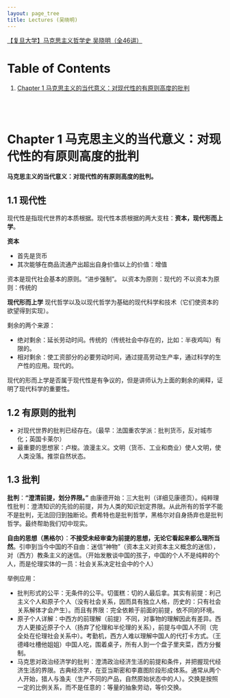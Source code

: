 ```yaml
---
layout: page_tree
title: Lectures (吴晓明)
---
```


[【复旦大学】马克思主义哲学史 吴晓明（全46讲）](https://www.bilibili.com/video/BV1k34y1e7LR?share_source=copy_web&vd_source=7e02250c240f5781cde17d4e607c33bd)

# Table of Contents
1. [Chapter 1 马克思主义的当代意义：对现代性的有原则高度的批判](#l1)

<br/><br/>

# Chapter 1 马克思主义的当代意义：对现代性的有原则高度的批判  <a name="l1"></a>

**马克思主义的当代意义：对现代性的有原则高度的批判。**

## 1.1 现代性

现代性是指现代世界的本质根据。现代性本质根据的两大支柱：**资本，现代形而上学**。

**资本**

* 首先是货币
* 其次能够在商品流通产出超出自身价值以上的价值：增值

资本是现代社会基本的原则。“进步强制”。
以资本为原则：现代的
不以资本为原则：传统的

**现代形而上学** 现代哲学以及以现代哲学为基础的现代科学和技术（它们使资本的欲望得到实现）。

剩余的两个来源：

* 绝对剩余：延长劳动时间。传统的（传统社会中存在的，比如：半夜鸡叫）有限的。
* 相对剩余：使工资部分的必要劳动时间，通过提高劳动生产率，通过科学的生产性的应用。现代的。

现代的形而上学是否属于现代性是有争议的，但是讲师认为上面的剩余的阐释，证明了现代科学的重要性。

## 1.2 有原则的批判

* 对现代世界的批判已经存在。（最早：法国重农学派：批判货币，反对城市化；英国卡莱尔）
* 最重要的思想家：卢梭。浪漫主义。文明（货币、工业和商业）使人文明，使人类没落。推崇自然状态。

## 1.3 批判

**批判**：**“澄清前提，划分界限。”** 由康德开始：三大批判（详细见康德页）。纯粹理性批判：澄清知识的先验的前提，并为人类的知识划定界限。从此所有的哲学不能不是批判，无法回归到独断论。费希特也是批判哲学，黑格尔对自身扬弃也是批判哲学。最终帮助我们切中现实。

**自由的思想（黑格尔）**：**不接受未经审查为前提的思想，无论它看起来都么理所当然**。引申到当今中国的不自由：迷信“神物”（资本主义对资本主义概念的迷信），对（西方）教条主义的迷信。（开始发散谈中国的孩子，中国的个人不是纯粹的个人，而是伦理实体的一员：社会关系决定社会中的个人）

举例应用：
* 批判形式的公平：无条件的公平。切蛋糕：切的人最后拿。其实有前提：利己主义个人和原子个人（没有社会关系，因而具有独立人格，历史的：只有社会关系解体才会产生）。而且有界限：完全依赖于前面的前提，依不同的环境。
* 原子个人详解：中西方的前理解（前提）不同，对事物的理解因此有差异。西方人更接近原子个人（扬弃了伦理和半伦理的关系），前提与中国人不同（完全处在伦理社会关系中）。考勤机，西方人难以理解中国人的代打卡方式。（王德峰吐槽他姐姐）中国人吃，围着桌子，所有人到一个盘子里夹菜，西方分餐制。
* 马克思对政治经济学的批判：澄清政治经济生活的前提和条件，并把握现代经济生活的界限。古典经济学，在亚当斯密和李嘉图阶段形成体系。通常从两个人开始，猎人与渔夫（生产不同的产品，自然原始状态中的人）。交换是按照一定的比例关系，而不是任意的：等量的抽象劳动，等价交换。
